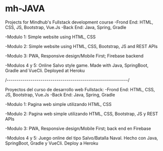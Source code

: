 # mh-JAVA

Projects for Mindhub's Fullstack development course
  -Frond End: HTML, CSS, JS, Bootstrap, Vue.Js
  -Back End: Java, Spring, Gradle
  
-Modulo 1: Simple website using HTML, CSS

-Modulo 2: Simple website using HTML, CSS, Bootstrap, JS and REST APIs

-Modulo 3: PWA, Responsive design/Mobile First; Firebase backend

-Modulos 4 y 5: Online Salvo style game. Made with Java, SpringBoot, Gradle and VueCli. Deployed at Heroku

/*-------------------------------------------------------------*/

Proyectos del curso de desarrollo web Fullstack:
  -Frond End: HTML, CSS, JS, Bootstrap, Vue.Js
  -Back End: Java, Spring, Gradle

-Modulo 1: Pagina web simple utilizando HTML, CSS

-Modulo 2: Pagina web simple utilizando HTML, CSS, Bootstrap, JS y REST APIs

-Modulo 3: PWA, Responsive design/Mobile First; back end en Firebase

-Modulos 4 y 5: Juego online del tipo Salvo/Batalla Naval. Hecho con Java, SpringBoot, Gradle y VueCli. Deploy a Heroku
